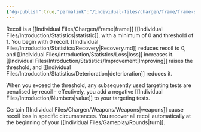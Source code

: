 ```yaml
---
{"dg-publish":true,"permalink":"/individual-files/chargen/frame/frame-statistics/recoil/"}
---
```


Recoil is a [[Individual Files/Chargen/Frame\|frame]] [[Individual Files/Introduction/Statistics\|statistic]], with a minimum of 0 and threshold of 1. You begin with 0 recoil. [[Individual Files/Introduction/Statistics/Recovery\|Recovery.md]] reduces recoil to 0, and [[Individual Files/Introduction/Statistics/Loss\|loss]] increases it. [[Individual Files/Introduction/Statistics/Improvement\|Improving]] raises the threshold, and [[Individual Files/Introduction/Statistics/Deterioration\|deterioration]] reduces it. 

When you exceed the threshold, any subsequently used targeting tests are penalised by recoil - effectively, you add a negative [[Individual Files/Introduction/Numbers\|value]] to your targeting tests.

Certain [[Individual Files/Chargen/Weapons/Weapons\|weapons]] cause recoil loss in specific circumstances. You recover all recoil automatically at the beginning of your [[Individual Files/Gameplay/Rounds\|turn]].